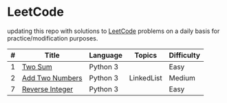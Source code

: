 # LeetCode


updating this repo with solutions to [LeetCode](https://leetcode.com/) problems on a daily basis for practice/modification purposes.




| # | Title | Language | Topics |Difficulty | 
|---| ----- | -------- | ---------- | ---------- |
| 1 | [Two Sum](/No_0001_Two%20Sum)| Python 3 | | Easy|
|2| [Add Two Numbers](/No_0002_Add%20Two%20Numbers)| Python 3 | LinkedList | Medium |
|7| [Reverse Integer](/No_0007_Reverse%20Integer) | Python 3 |   | Easy
